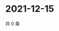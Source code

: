 # 2021-12-15

共 0 条

<!-- BEGIN WEIBO -->
<!-- 最后更新时间 Wed Dec 15 2021 08:31:36 GMT+0800 (China Standard Time) -->

<!-- END WEIBO -->
